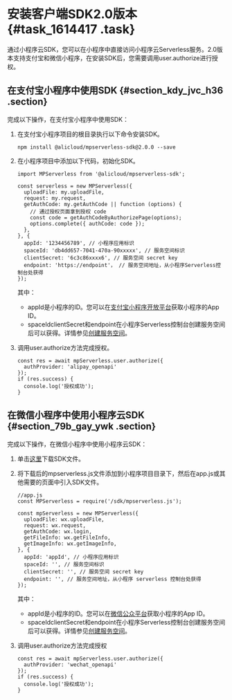 # 安装客户端SDK2.0版本 {#task_1614417 .task}

通过小程序云SDK，您可以在小程序中直接访问小程序云Serverless服务。2.0版本支持支付宝和微信小程序，在安装SDK后，您需要调用user.authorize进行授权。

## 在支付宝小程序中使用SDK {#section_kdy_jvc_h36 .section}

完成以下操作，在支付宝小程序中使用SDK：

1.  在支付宝小程序项目的根目录执行以下命令安装SDK。 

    ``` {#codeblock_ngn_0es_fmj}
    npm install @alicloud/mpserverless-sdk@2.0.0 --save
    ```

2.  在小程序项目中添加以下代码，初始化SDK。 

    ``` {#codeblock_lx1_qi7_gz4}
    import MPServerless from '@alicloud/mpserverless-sdk';
    
    const serverless = new MPServerless({
      uploadFile: my.uploadFile,
      request: my.request, 
      getAuthCode: my.getAuthCode || function (options) {
        // 通过授权页面拿到授权 code
        const code = getAuthCodeByAuthorizePage(options);
        options.complete({ authCode: code });
      },
    }, {
      appId: '1234456789', // 小程序应用标识
      spaceId: 'db4dd657-7041-470a-90xxxxx', // 服务空间标识
      clientSecret: '6c3c86xxxx6', // 服务空间 secret key
      endpoint: 'https://endpoint'， // 服务空间地址，从小程序Serverless控制台处获得
    });
    ```

    其中：

    -   appId是小程序的ID。您可以在[支付宝小程序开放平台](https://openhome.alipay.com/mini/dev/list)获取小程序的App ID。
    -   spaceIdclientSecret和endpoint在小程序Serverless控制台创建服务空间后可以获得。详情参见[创建服务空间](cn.zh-CN/小程序Serverless开发指南/服务空间管理/创建服务空间.md#)。
3.  调用user.authorize方法完成授权。 

    ``` {#codeblock_4v6_kv5_nvq}
    const res = await mpServerless.user.authorize({
      authProvider: 'alipay_openapi'
    });
    if (res.success) {
      console.log('授权成功');
    }
    ```


## 在微信小程序中使用小程序云SDK {#section_79b_gay_ywk .section}

完成以下操作，在微信小程序中使用小程序云SDK：

1.  单击[这里](https://mpserverless-sdk.oss-cn-shanghai.aliyuncs.com/2.0.0-alpha.3/mpserverless.js)下载SDK文件。
2.  将下载后的mpserverless.js文件添加到小程序项目目录下，然后在app.js或其他需要的页面中引入SDK文件。 

    ``` {#codeblock_mbw_bpn_p5d}
    //app.js
    const MPServerless = require('/sdk/mpserverless.js');
    
    const mpServerless = new MPServerless({
      uploadFile: wx.uploadFile,
      request: wx.request,
      getAuthCode: wx.login,
      getFileInfo: wx.getFileInfo,
      getImageInfo: wx.getImageInfo,
    }, {
      appId: 'appId', // 小程序应用标识
      spaceId: '', // 服务空间标识
      clientSecret: '', // 服务空间 secret key
      endpoint: '', // 服务空间地址，从小程序 serverless 控制台处获得
    });
    ```

    其中：

    -   appId是小程序的ID。您可以在[微信公众平台](https://mp.weixin.qq.com)获取小程序的App ID。
    -   spaceIdclientSecret和endpoint在小程序Serverless控制台创建服务空间后可以获得。详情参见[创建服务空间](cn.zh-CN/小程序Serverless开发指南/服务空间管理/创建服务空间.md#)。
3.  调用user.authorize方法完成授权 

    ``` {#codeblock_3xr_ve7_sz4}
    const res = await mpServerless.user.authorize({
      authProvider: 'wechat_openapi'
    });
    if (res.success) {
      console.log('授权成功');
    }
    ```


